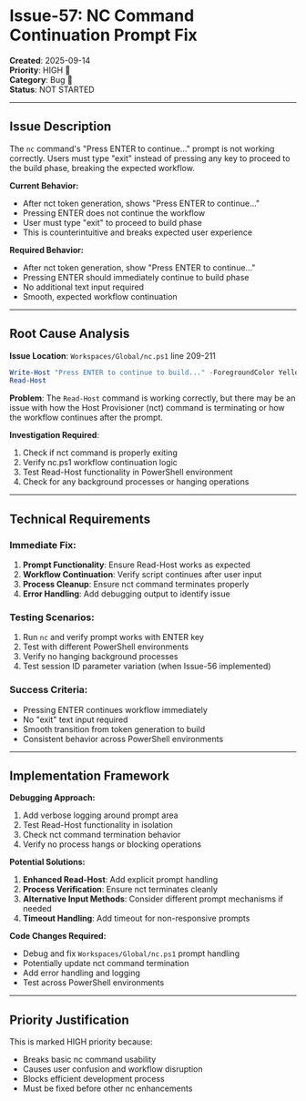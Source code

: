 # Issue-57: NC Command Continuation Prompt Fix

**Created**: 2025-09-14  
**Priority**: HIGH 🔴  
**Category**: Bug 🐛  
**Status**: NOT STARTED

---

## Issue Description

The `nc` command's "Press ENTER to continue..." prompt is not working correctly. Users must type "exit" instead of pressing any key to proceed to the build phase, breaking the expected workflow.

**Current Behavior:**

- After nct token generation, shows "Press ENTER to continue..."
- Pressing ENTER does not continue the workflow
- User must type "exit" to proceed to build phase
- This is counterintuitive and breaks expected user experience

**Required Behavior:**

- After nct token generation, show "Press ENTER to continue..."
- Pressing ENTER should immediately continue to build phase
- No additional text input required
- Smooth, expected workflow continuation

---

## Root Cause Analysis

**Issue Location**: `Workspaces/Global/nc.ps1` line 209-211

```powershell
Write-Host "Press ENTER to continue to build..." -ForegroundColor Yellow
Read-Host
```

**Problem**: The `Read-Host` command is working correctly, but there may be an issue with how the Host Provisioner (nct) command is terminating or how the workflow continues after the prompt.

**Investigation Required**:

1. Check if nct command is properly exiting
2. Verify nc.ps1 workflow continuation logic
3. Test Read-Host functionality in PowerShell environment
4. Check for any background processes or hanging operations

---

## Technical Requirements

### Immediate Fix:

1. **Prompt Functionality**: Ensure Read-Host works as expected
2. **Workflow Continuation**: Verify script continues after user input
3. **Process Cleanup**: Ensure nct command terminates properly
4. **Error Handling**: Add debugging output to identify issue

### Testing Scenarios:

1. Run `nc` and verify prompt works with ENTER key
2. Test with different PowerShell environments
3. Verify no hanging background processes
4. Test session ID parameter variation (when Issue-56 implemented)

### Success Criteria:

- Pressing ENTER continues workflow immediately
- No "exit" text input required
- Smooth transition from token generation to build
- Consistent behavior across PowerShell environments

---

## Implementation Framework

**Debugging Approach:**

1. Add verbose logging around prompt area
2. Test Read-Host functionality in isolation
3. Check nct command termination behavior
4. Verify no process hangs or blocking operations

**Potential Solutions:**

1. **Enhanced Read-Host**: Add explicit prompt handling
2. **Process Verification**: Ensure nct terminates cleanly
3. **Alternative Input Methods**: Consider different prompt mechanisms if needed
4. **Timeout Handling**: Add timeout for non-responsive prompts

**Code Changes Required:**

- Debug and fix `Workspaces/Global/nc.ps1` prompt handling
- Potentially update nct command termination
- Add error handling and logging
- Test across PowerShell environments

---

## Priority Justification

This is marked HIGH priority because:

- Breaks basic nc command usability
- Causes user confusion and workflow disruption
- Blocks efficient development process
- Must be fixed before other nc enhancements
